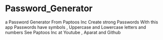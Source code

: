 # Password_Generator
a Password Generator From Paptoos Inc
Create strong Passwords With this app
Passwords have symbols , Uppercase and Lowercase letters and numbers
See Paptoos Inc at Youtube , Aparat and Github
